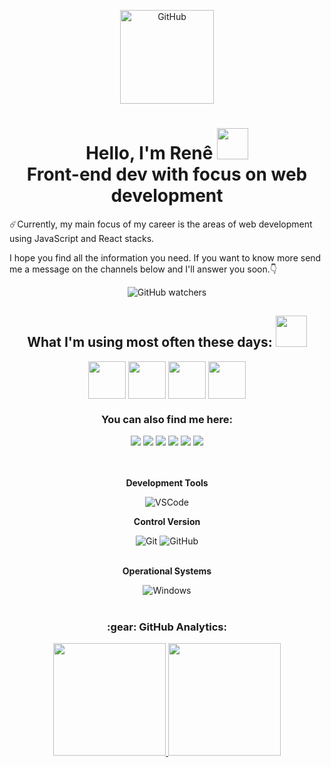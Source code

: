 <p align="center">
<img src="https://user-images.githubusercontent.com/95318944/155823837-d307567a-e39a-45db-830b-8675d0babdf1.gif" alt="GitHub" width= 150px=>
</p>
<h1 align='center'> Hello, I'm Renê <img src = "https://raw.githubusercontent.com/MartinHeinz/MartinHeinz/master/wave.gif" width = 50px> <br /> 
Front-end dev with focus on web development</h1>

<p>
  
☄️Currently, my main focus of my career is the areas of web development using JavaScript and React stacks.<br>
  
I hope you find all the information you need. If you want to know more send me a message on the channels below and I'll answer you soon.👇
  
</p>
  
</div>

<p align="center">

<img src="https://img.shields.io/github/watchers/renepoa/renepoa?style=social" alt="GitHub watchers">

</p>

<h2 align='center'> What I'm using most often these days: <img src = "https://media2.giphy.com/media/QssGEmpkyEOhBCb7e1/giphy.gif?cid=ecf05e47a0n3gi1bfqntqmob8g9aid1oyj2wr3ds3mg700bl&rid=giphy.gif" width = 50px> </h2>
<p align = 'center'>
<img width ='60px' align='center' src ='https://raw.githubusercontent.com/rahulbanerjee26/githubAboutMeGenerator/main/icons/html.svg'>
<img width ='60px' align='center' src ='https://raw.githubusercontent.com/rahulbanerjee26/githubAboutMeGenerator/main/icons/css.svg'>
<img width ='60px' align='center' src ='https://raw.githubusercontent.com/rahulbanerjee26/githubAboutMeGenerator/main/icons/javascript.svg'>
<img width ='60px' align='center' src ='https://raw.githubusercontent.com/rahulbanerjee26/githubAboutMeGenerator/main/icons/reactjs.svg'>

<div align="center">
  
### You can also find me here:
  
</div>
  
<div align="center">
<a href="https://www.linkedin.com/in/miguel-rene-santos-a4371a131/" target="_blank"><img src="https://img.shields.io/badge/-LinkedIn-%230077B5?style=for-the-badge&logo=linkedin&logoColor=white" target="_blank"></a>
<a href="https://www.instagram.com/renepoa/" target="_blank"><img src="https://img.shields.io/badge/-Instagram-%23E4405F?style=for-the-badge&logo=instagram&logoColor=white" target="_blank"></a>
<a href="https://wa.me/5551980176499" alt="WhatsApp" target="_blank">
<img src="https://img.shields.io/badge/-WHATSAPP-%2325D366.svg?style=for-the-badge&logo=whatsapp&logoColor=white&link=https://wa.me/5551980176499?"/></a>
<a href = "mailto:renepoa@gmail.com" target="_blank"><img src="https://img.shields.io/badge/Gmail-D14836?style=for-the-badge&logo=gmail&logoColor=white" target="_blank"></a>
<a href="https://www.facebook.com/miguelrene.sutildossantos/" target="_blank"><img src="https://img.shields.io/badge/facebook-%231877F2.svg?style=for-the-badge&logo=facebook&logoColor=white" target="_blank"></a>
<a href="https://www.youtube.com/channel/UC5SnNbfOAgA8tTpH7KtxnPQ" target="_blank"><img src="https://img.shields.io/badge/YouTube-FF0000?style=for-the-badge&logo=youtube&logoColor=white" target="_blank"></a>
</div><br><br>

<div align="center">
  
**Development Tools**<br>

<img src="https://img.shields.io/badge/-VSCode-333333?style=flat&logo=Visual-Studio-Code&logoColor=007ACC" alt="VSCode"><br>
  
**Control Version**
  
  <img src="https://img.shields.io/badge/-Git-333333?style=flat&logo=git" alt="Git">
  <img src="https://img.shields.io/badge/-GitHub-333333?style=flat&logo=github" alt="GitHub"><br><br>

**Operational Systems**  

<img src="https://img.shields.io/badge/-Windows-333333?style=flat&logo=Windows&logoColor=0078D6" alt="Windows">

</div><br>

<h3 align="center">:gear:&nbsp;GitHub Analytics:</h3>
  <p align="center">
    <a href="https://github.com/spilotes">
    <img height="180em" src="https://github-readme-stats.vercel.app/api?username=renepoa&show_icons=true&theme=dark" />
    <a/>
    <img height="180em" src="https://github-readme-stats-eight-theta.vercel.app/api/top-langs/?username=renepoa&layout=compact&langs_count=8&theme=dark&include_all_commits=true&count_private=true"/>
  </p>
